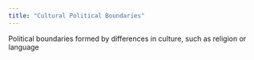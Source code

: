 ```yaml
---
title: "Cultural Political Boundaries"
---
```

Political boundaries formed by differences in culture, such as religion or language

